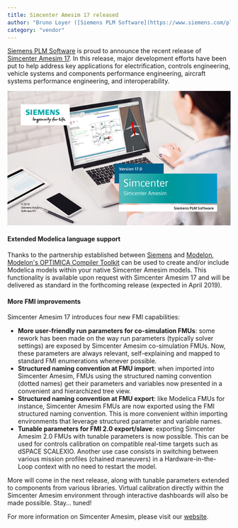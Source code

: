 ```yaml
---
title: Simcenter Amesim 17 released
author: "Bruno Loyer ([Siemens PLM Software](https://www.siemens.com/plm ))"
category: "vendor"
---
```


[Siemens PLM Software](https://www.siemens.com/plm ) is proud to announce the recent release of [Simcenter&nbsp;Amesim&nbsp;17](https://youtu.be/C4mzd3Ptf0Q ). 
In this release, major development efforts have been put to help address key applications for electrification, controls engineering, vehicle systems and components performance engineering, aircraft systems performance engineering, and interoperability.

![](amesim_banner.png)

#### Extended Modelica language support 
Thanks to the partnership established between [Siemens](https://www.siemens.com/plm ) and [Modelon](https://www.modelon.com/ ), [Modelon's OPTIMICA Compiler Toolkit](https://www.modelon.com/products-services/modelon-creator-suite/optimica-compiler-toolkit ) can be used 
to create and/or include Modelica models within your native Simcenter Amesim models. This functionality is available upon request with
Simcenter Amesim 17 and will be delivered as standard in the forthcoming release (expected in April 2019). 

#### More FMI improvements

Simcenter Amesim 17 introduces four new FMI capabilities: 

* **More user-friendly run parameters for co-simulation FMUs**: some rework has been made on the way run parameters (typically solver settings) are exposed by Simcenter Amesim co-simulation FMUs. Now, these parameters are always relevant, self-explaining and mapped to standard FMI enumerations whenever possible.
* **Structured naming convention at FMU import**: when imported into Simcenter Amesim, FMUs using the structured naming convention (dotted names) get their parameters and variables now presented in a convenient and hierarchized tree view.
* **Structured naming convention at FMU export**: like Modelica FMUs for instance, Simcenter Amesim FMUs are now exported using the FMI structured naming convention. This is more convenient within importing environments that leverage structured parameter and variable names.
* **Tunable parameters for FMI 2.0 export/slave**: exporting Simcenter Amesim 2.0 FMUs with tunable parameters is now possible. This can be used for controls calibration on compatible real-time targets such as dSPACE SCALEXIO.
Another use case consists in switching between various mission profiles (chained maneuvers) in a Hardware-in-the-Loop context with no need to restart the model.

More will come in the next release, along with tunable parameters extended to components from various libraries. 
Virtual calibration directly within the Simcenter Amesim environment through interactive dashboards will also be made possible. Stay… tuned!

For more information on Simcenter Amesim, please visit our [website]( https://www.siemens.com/plm/simcenter-amesim ).
